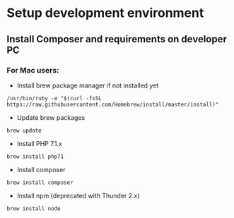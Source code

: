 # Setup development environment

## Install Composer and requirements on developer PC

### For Mac users:

* Install brew package manager if not installed yet

~~~
/usr/bin/ruby -e "$(curl -fsSL https://raw.githubusercontent.com/Homebrew/install/master/install)"
~~~

* Update brew packages

~~~
brew update
~~~

* Install PHP 7.1.x

~~~
brew install php71
~~~

* Install composer

~~~
brew install composer
~~~

* Install npm (deprecated with Thunder 2.x)
 
~~~
brew install node
~~~

